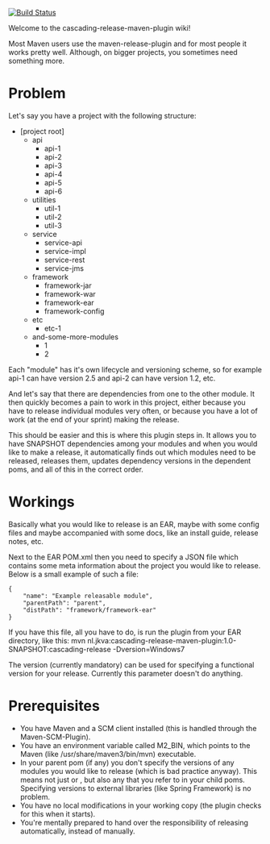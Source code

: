 [![Build Status](https://travis-ci.org/jankeesvanandel/cascading-release-maven-plugin.svg?branch=master)](https://travis-ci.org/jankeesvanandel/cascading-release-maven-plugin)

Welcome to the cascading-release-maven-plugin wiki!

Most Maven users use the maven-release-plugin and for most people it works pretty well.
Although, on bigger projects, you sometimes need something more.

# Problem

Let's say you have a project with the following structure:
* [project root]
    * api
        * api-1
        * api-2
        * api-3
        * api-4
        * api-5
        * api-6
    * utilities
        * util-1
        * util-2
        * util-3
    * service
        * service-api
        * service-impl
        * service-rest
        * service-jms
    * framework
        * framework-jar
        * framework-war
        * framework-ear
        * framework-config
    * etc
        * etc-1
    * and-some-more-modules
        * 1
        * 2

Each "module" has it's own lifecycle and versioning scheme, so for example api-1 can have version 2.5 and api-2 can have version 1.2, etc.

And let's say that there are dependencies from one to the other module. It then quickly becomes a pain to work in this project, either because you have to release individual modules very often, or because you have a lot of work (at the end of your sprint) making the release.

This should be easier and this is where this plugin steps in. It allows you to have SNAPSHOT dependencies among your modules and when you would like to make a release, it automatically finds out which modules need to be released, releases them, updates dependency versions in the dependent poms, and all of this in the correct order.

# Workings
Basically what you would like to release is an EAR, maybe with some config files and maybe accompanied with some docs, like an install guide, release notes, etc.

Next to the EAR POM.xml then you need to specify a JSON file which contains some meta information about the project you would like to release. Below is a small example of such a file:

    {
        "name": "Example releasable module",
        "parentPath": "parent",
        "distPath": "framework/framework-ear"
    }

If you have this file, all you have to do, is run the plugin from your EAR directory, like this:
mvn nl.jkva:cascading-release-maven-plugin:1.0-SNAPSHOT:cascading-release -Dversion=Windows7

The version (currently mandatory) can be used for specifying a functional version for your release. Currently this parameter doesn't do anything.

# Prerequisites
* You have Maven and a SCM client installed (this is handled through the Maven-SCM-Plugin).
* You have an environment variable called M2_BIN, which points to the Maven (like /usr/share/maven3/bin/mvn) executable.
* In your parent pom (if any) you don't specify the versions of any modules you would like to release (which is bad practice anyway). This means not just <dependencies> or <dependencyManagement>, but also any <properties> that you refer to in your child poms. Specifying versions to external libraries (like Spring Framework) is no problem.
* You have no local modifications in your working copy (the plugin checks for this when it starts).
* You're mentally prepared to hand over the responsibility of releasing automatically, instead of manually.
